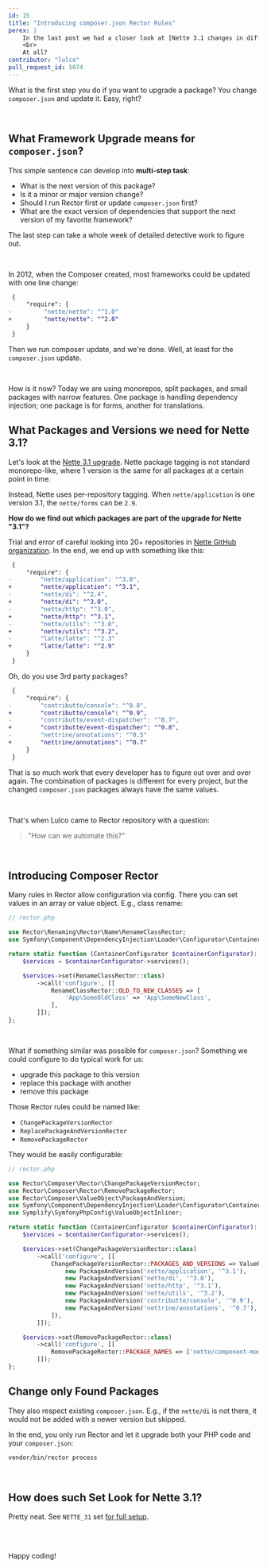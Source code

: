 ```yaml
---
id: 15
title: "Introducing composer.json Rector Rules"
perex: |
    In the last post we had a closer look at [Nette 3.1 changes in diffs](/blog/2021/01/18/smooth-upgrade-to-nette-31-in-diffs). That was the first upgrade with Rector ever, where you don't have to touch the `composer.json` file.
    <br>
    At all?
contributor: "lulco"
pull_request_id: 5074
---
```


What is the first step you do if you want to upgrade a package? You change `composer.json` and update it. Easy, right?

<br>

## What Framework Upgrade means for `composer.json`?

This simple sentence can develop into **multi-step task**:

- What is the next version of this package?
- Is it a minor or major version change?
- Should I run Rector first or update `composer.json` first?
- What are the exact version of dependencies that support the next version of my favorite framework?

The last step can take a whole week of detailed detective work to figure out.

<br>

In 2012, when the Composer created, most frameworks could be updated with one line change:

```diff
 {
     "require": {
-         "nette/nette": "^1.0"
+         "nette/nette": "^2.0"
     }
 }
```

Then we run composer update, and we're done. Well, at least for the `composer.json` update.

<br>

How is it now? Today we are using monorepos, split packages, and small packages with narrow features. One package is handling dependency injection; one package is for forms, another for translations.

## What Packages and Versions we need for Nette 3.1?

Let's look at the [Nette 3.1 upgrade](/blog/2021/01/18/smooth-upgrade-to-nette-31-in-diffs). Nette package tagging is not standard monorepo-like, where 1 version is the same for all packages at a certain point in time.

Instead, Nette uses per-repository tagging. When `nette/application` is one version 3.1, the `nette/forms` can be `2.9`.

**How do we find out which packages are part of the upgrade for Nette "3.1"?**

Trial and error of careful looking into 20+ repositories in [Nette GitHub organization](http://github.com/nette/).
In the end, we end up with something like this:

```diff
 {
     "require": {
-        "nette/application": "^3.0",
+        "nette/application": "^3.1",
-        "nette/di": "^2.4",
+        "nette/di": "^3.0",
-        "nette/http": "^3.0",
+        "nette/http": "^3.1",
-        "nette/utils": "^3.0",
+        "nette/utils": "^3.2",
-        "latte/latte": "^2.3"
+        "latte/latte": "^2.9"
     }
 }
```

Oh, do you use 3rd party packages?

```diff
 {
     "require": {
-        "contributte/console": "^0.8",
+        "contributte/console": "^0.9",
-        "contributte/event-dispatcher": "^0.7",
+        "contributte/event-dispatcher": "^0.8",
-        "nettrine/annotations": "^0.5"
+        "nettrine/annotations": "^0.7"
     }
 }
```

That is so much work that every developer has to figure out over and over again. The combination of packages is different for every project, but the changed `composer.json` packages always have the same values.

<br>

That's when Lulco came to Rector repository with a question:

<blockquote class="blockquote text-center">
    "How can we automate this?"
</blockquote>

<br>

## Introducing Composer Rector

Many rules in Rector allow configuration via config. There you can set values in an array or value object. E.g., class rename:

```php
// rector.php

use Rector\Renaming\Rector\Name\RenameClassRector;
use Symfony\Component\DependencyInjection\Loader\Configurator\ContainerConfigurator;

return static function (ContainerConfigurator $containerConfigurator): void {
    $services = $containerConfigurator->services();

    $services->set(RenameClassRector::class)
        ->call('configure', [[
            RenameClassRector::OLD_TO_NEW_CLASSES => [
                'App\SomeOldClass' => 'App\SomeNewClass',
            ],
        ]]);
};
```

<br>

What if something similar was possible for `composer.json`? Something we could configure to do typical work for us:

- upgrade this package to this version
- replace this package with another
- remove this package

Those Rector rules could be named like:

- `ChangePackageVersionRector`
- `ReplacePackageAndVersionRector`
- `RemovePackageRector`

They would be easily configurable:

```php
// rector.php

use Rector\Composer\Rector\ChangePackageVersionRector;
use Rector\Composer\Rector\RemovePackageRector;
use Rector\Composer\ValueObject\PackageAndVersion;
use Symfony\Component\DependencyInjection\Loader\Configurator\ContainerConfigurator;
use Symplify\SymfonyPhpConfig\ValueObjectInliner;

return static function (ContainerConfigurator $containerConfigurator): void {
    $services = $containerConfigurator->services();

    $services->set(ChangePackageVersionRector::class)
        ->call('configure', [[
            ChangePackageVersionRector::PACKAGES_AND_VERSIONS => ValueObjectInliner::inline([
                new PackageAndVersion('nette/application', '^3.1'),
                new PackageAndVersion('nette/di', '^3.0'),
                new PackageAndVersion('nette/http', '^3.1'),
                new PackageAndVersion('nette/utils', '^3.2'),
                new PackageAndVersion('contributte/console', '^0.9'),
                new PackageAndVersion('nettrine/annotations', '^0.7'),
            ]),
        ]]);

    $services->set(RemovePackageRector::class)
        ->call('configure', [[
            RemovePackageRector::PACKAGE_NAMES => ['nette/component-model', 'nette/neon'],
        ]]);
};
```

## Change only Found Packages

They also respect existing `composer.json`. E.g., if the `nette/di` is not there, it would not be added with a newer version but skipped.

In the end, you only run Rector and let it upgrade both your PHP code and your `composer.json`:

```bash
vendor/bin/rector process
```

<br>

## How does such Set Look for Nette 3.1?

Pretty neat. See `NETTE_31` set [for full setup](https://github.com/rectorphp/rector/blob/9c26ebf430a76d1dc4a65d3dc970705451c9b8fd/config/set/nette-31.php#L129-L162).

<br>

<br>

Happy coding!
